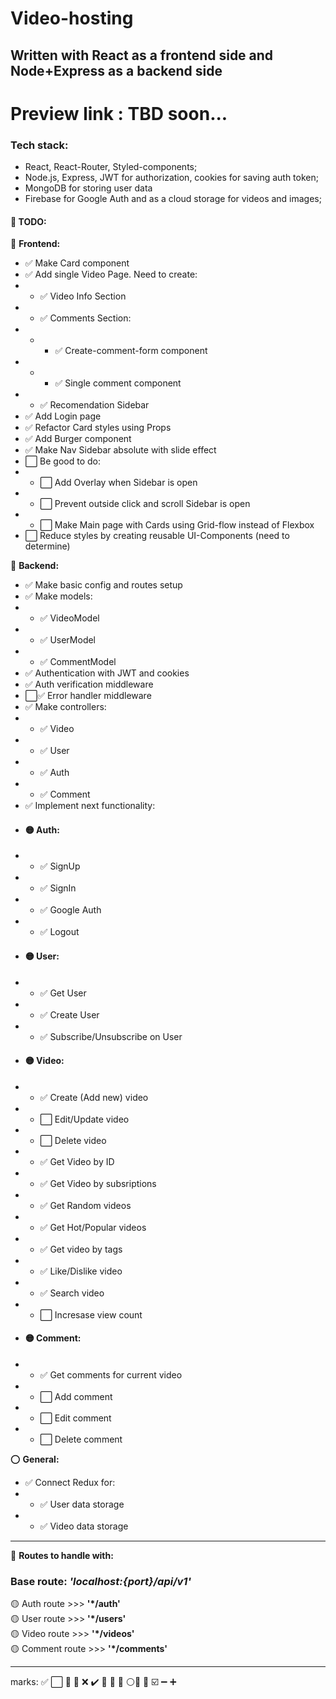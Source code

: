  # Video-hosting
 ## Written with React as a frontend side and Node+Express as a backend side
 
 Preview link : TBD soon...
 =====

 ### Tech stack:
 - React, React-Router, Styled-components;
 - Node.js, Express, JWT for authorization, cookies for saving auth token;
 - MongoDB for storing user data
 - Firebase for Google Auth and as a cloud storage for videos and images;

 #### 📝 **TODO**:
🔷 **Frontend:**
 - ✅ Make Card component
 - ✅ Add single Video Page. Need to create:
 - - ✅ Video Info Section
 - - ✅ Comments Section:
 - - - ✅ Create-comment-form component
 - - - ✅ Single comment component
 -  - ✅ Recomendation Sidebar
 - ✅ Add Login page
 - ✅ Refactor Card styles using Props
 - ✅ Add Burger component
 - ✅ Make Nav Sidebar absolute with slide effect
 - ⬜ Be good to do:
 - - ⬜ Add Overlay when Sidebar is open
 - - ⬜ Prevent outside click and scroll Sidebar is open
 - - ⬜ Make Main page with Cards using Grid-flow instead of Flexbox
 - ⬜ Reduce styles by creating reusable UI-Components (need to determine)

🔶 **Backend:**
 - ✅ Make basic config and routes setup
 - ✅ Make models:
 -  - ✅ VideoModel
 -  - ✅ UserModel
 -  - ✅ CommentModel
 -  ✅ Authentication with JWT and cookies
 -  ✅ Auth verification middleware
 -  ⬜✅ Error handler middleware
 -  ✅ Make controllers:
  -  - ✅ Video
 -  - ✅ User
 -  - ✅ Auth
 -  - ✅ Comment
 - ✅ Implement next functionality:
- #### 🟡 Auth:
 - - ✅ SignUp
 - - ✅ SignIn
 - - ✅ Google Auth
 - - ✅ Logout
 - #### 🟡 User:
 - - ✅ Get User
 - - ✅ Create User
 - - ✅ Subscribe/Unsubscribe on User
 - #### 🟡 Video:
 - - ✅ Create (Add new) video
 - - ⬜ Edit/Update video
 - - ⬜ Delete video
 - - ✅ Get Video by ID
 - - ✅ Get Video by subsriptions
 - - ✅ Get Random videos
 - - ✅ Get Hot/Popular videos
 - - ✅ Get video by tags
 - - ✅ Like/Dislike video
 - - ✅ Search video
 - - ⬜ Incresase view count
 - #### 🟡 Comment:
 - - ✅ Get comments for current video
 - - ⬜ Add comment
 - - ⬜ Edit comment
 - - ⬜ Delete comment

⭕ **General:**
 - ✅ Connect Redux for: 
 - - ✅ User data storage
 - - ✅ Video data storage
  
<hr/>

🔷 **Routes to handle with:** <br/>
### Base route: ***'localhost:{port}/api/v1'***
🟡 Auth route >>> **'*/auth'**<br/>
🟡 User route >>> **'*/users'**<br/>
🟡 Video route >>>  **'*/videos'**<br/>
🟡 Comment route >>>  **'*/comments'**<br/>
<hr/>

marks: ✅ ⬜ 🔘 🔻 ❌ ✔️ 🔷 🔶 🔺 ⚪🔘 🔴 ☑️ ➖ ➕
